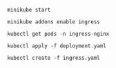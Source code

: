 `minikube start`

`minikube addons enable ingress`

`kubectl get pods -n ingress-nginx`

`kubectl apply -f deployment.yaml`

`kubectl create -f ingress.yaml`


